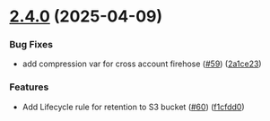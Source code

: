 # [2.4.0](https://github.com/observeinc/terraform-aws-kinesis-firehose/compare/v2.3.0...v2.4.0) (2025-04-09)


### Bug Fixes

* add compression var for cross account firehose ([#59](https://github.com/observeinc/terraform-aws-kinesis-firehose/issues/59)) ([2a1ce23](https://github.com/observeinc/terraform-aws-kinesis-firehose/commit/2a1ce236d73a7ad83a1fce976fbf4c1b49af9ae2))


### Features

* Add Lifecycle rule for retention to S3 bucket ([#60](https://github.com/observeinc/terraform-aws-kinesis-firehose/issues/60)) ([f1cfdd0](https://github.com/observeinc/terraform-aws-kinesis-firehose/commit/f1cfdd06bb992d4b2ee03ba9cdf626a93e6a802d))



